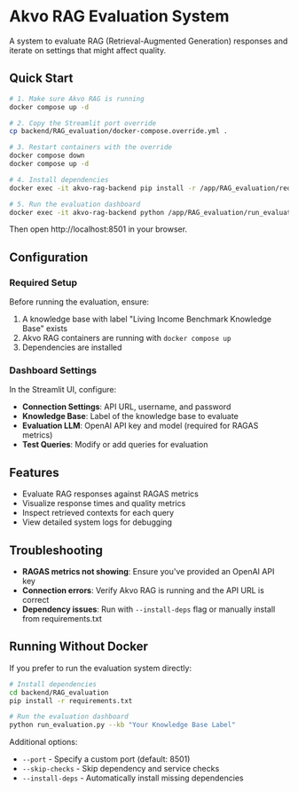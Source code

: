 # Akvo RAG Evaluation System

A system to evaluate RAG (Retrieval-Augmented Generation) responses and iterate on settings that might affect quality.

## Quick Start

```bash
# 1. Make sure Akvo RAG is running
docker compose up -d

# 2. Copy the Streamlit port override
cp backend/RAG_evaluation/docker-compose.override.yml .

# 3. Restart containers with the override
docker compose down
docker compose up -d

# 4. Install dependencies
docker exec -it akvo-rag-backend pip install -r /app/RAG_evaluation/requirements.txt

# 5. Run the evaluation dashboard
docker exec -it akvo-rag-backend python /app/RAG_evaluation/run_evaluation.py
```

Then open http://localhost:8501 in your browser.

## Configuration

### Required Setup

Before running the evaluation, ensure:

1. A knowledge base with label "Living Income Benchmark Knowledge Base" exists
2. Akvo RAG containers are running with `docker compose up`
3. Dependencies are installed

### Dashboard Settings

In the Streamlit UI, configure:

- **Connection Settings**: API URL, username, and password
- **Knowledge Base**: Label of the knowledge base to evaluate
- **Evaluation LLM**: OpenAI API key and model (required for RAGAS metrics)
- **Test Queries**: Modify or add queries for evaluation

## Features

- Evaluate RAG responses against RAGAS metrics
- Visualize response times and quality metrics
- Inspect retrieved contexts for each query
- View detailed system logs for debugging

## Troubleshooting

- **RAGAS metrics not showing**: Ensure you've provided an OpenAI API key
- **Connection errors**: Verify Akvo RAG is running and the API URL is correct
- **Dependency issues**: Run with `--install-deps` flag or manually install from requirements.txt

## Running Without Docker

If you prefer to run the evaluation system directly:

```bash
# Install dependencies
cd backend/RAG_evaluation
pip install -r requirements.txt

# Run the evaluation dashboard
python run_evaluation.py --kb "Your Knowledge Base Label"
```

Additional options:
- `--port` - Specify a custom port (default: 8501)
- `--skip-checks` - Skip dependency and service checks
- `--install-deps` - Automatically install missing dependencies